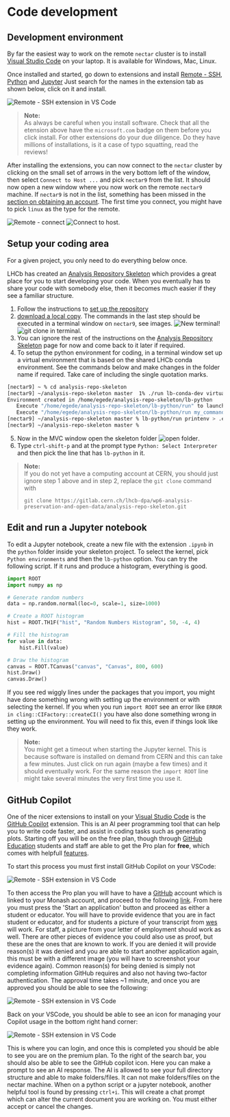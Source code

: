 # Code development

## Development environment
By far the easiest way to work on the remote `nectar` cluster is to install [Visual Studio Code](https://code.visualstudio.com/) on your laptop. It is available for Windows, Mac, Linux.

Once installed and started, go down to extensions and install [Remote - SSH](https://marketplace.visualstudio.com/items?itemName=ms-vscode-remote.remote-ssh),  [Python](https://marketplace.visualstudio.com/items?itemName=ms-python.python) and [Jupyter](https://marketplace.visualstudio.com/items?itemName=ms-toolsai.jupyter) 
Just search for the names in the extension tab as shown below, click on it and install.
  
![Remote - SSH extension in VS Code](images/remote-ssh.png)

> **Note:**  
> As always be careful when you install software. Check that all the etension above have the `microsoft.com` badge on them before you click install. For other extensions do your due diligence. Do they have millions of installations, is it a case of typo squatting, read the reviews!

After installing the extensions, you can now connect to the `nectar` cluster by clicking on the small set of arrows in the very bottom left of the window, then select `Connect to Host ...` and pick `nectar9` from the list. It should now open a new window where you now work on the remote `nectar9` machine. If `nectar9` is not in the list, something has been missed in the [section on obtaining an account](#obtain-an-account). The first time you connect, you might have to pick `linux` as the type for the remote.

![Remote - connect](images/connect-ssh.png) ![Connect to host](images/connect-to-host.png).

## Setup your coding area
For a given project, you only need to do everything below once.

LHCb has created an [Analysis Repository Skeleton](https://gitlab.cern.ch/lhcb-dpa/wp6-analysis-preservation-and-open-data/analysis-repo-skeleton) which provides a great place for you to start developing your code. When you eventually has to share your code with somebody else, then it becomes much easier if they see a familiar structure.
1. Follow the instructions to [set up the repository](https://gitlab.cern.ch/lhcb-dpa/wp6-analysis-preservation-and-open-data/analysis-repo-skeleton#to-set-up-the-repository)
2. [download a local copy](https://gitlab.cern.ch/lhcb-dpa/wp6-analysis-preservation-and-open-data/analysis-repo-skeleton#download-your-replica-project-locally). The commands in the last step should be executed in a terminal window on `nectar9`, see images. 
![New terminal](images/new-terminal.png)! 
![git clone in terminal](images/terminal-clone.png).
3. You can ignore the rest of the instructions on the [Analysis Repository Skeleton](https://gitlab.cern.ch/lhcb-dpa/wp6-analysis-preservation-and-open-data/analysis-repo-skeleton) page for now and come back to it later if required.
4. To setup the python environment for coding, in a terminal window set up a virtual environment that is based on the shared LHCb conda environment. See the commands below and make changes in the folder name if required. Take care of including the single quotation marks.
```bash
[nectar9] ~ % cd analysis-repo-skeleton
[nectar9] ~/analysis-repo-skeleton master  1% ./run lb-conda-dev virtual-env '$LBCONDA_DEFAULT_ENV_VERSION' lb-python
Environment created in /home/egede/analysis-repo-skeleton/lb-python
   Execute "/home/egede/analysis-repo-skeleton/lb-python/run" to launch a shell inside the environment
   Execute "/home/egede/analysis-repo-skeleton/lb-python/run my_command" to launch "my_command" inside the environment
[nectar9] ~/analysis-repo-skeleton master % lb-python/run printenv > .env
[nectar9] ~/analysis-repo-skeleton master % 
```
5. Now in the MVC window open the skeleton folder ![open folder](images/open-folder.png).
6. Type `ctrl-shift-p` and at the prompt type `Python: Select Interpreter` and then pick the line that has `lb-python` in it.

> **Note:**  
> If you do not yet have a computing account at CERN, you should just ignore step 1 above and in step 2, replace the `git clone` command with
> ```
> git clone https://gitlab.cern.ch/lhcb-dpa/wp6-analysis-preservation-and-open-data/analysis-repo-skeleton.git

## Edit and run a Jupyter notebook
To edit a Jupyter notebook, create a new file with the extension `.ipynb` in the `python` folder inside your skeleton project. To select the kernel, pick `Python environments` and then the `lb-python` option. You can try the following script. If it runs and produce a histogram, everything is good.
```python
import ROOT
import numpy as np

# Generate random numbers
data = np.random.normal(loc=0, scale=1, size=1000)

# Create a ROOT histogram
hist = ROOT.TH1F("hist", "Random Numbers Histogram", 50, -4, 4)

# Fill the histogram
for value in data:
    hist.Fill(value)

# Draw the histogram
canvas = ROOT.TCanvas("canvas", "Canvas", 800, 600)
hist.Draw()
canvas.Draw()
```
If you see red wiggly lines under the packages that you import, you might have done something wrong with setting up the environment or with selecting the kernel. If you when you run `import ROOT` see an error like `ERROR in cling::CIFactory::createCI()` you have also done something wrong in setting up the environment. You will need to fix this, even if things look like they work.

> **Note:**  
> You might get a timeout when starting the Jupyter kernel. This is because software is installed on demand from CERN and this can take a few minutes. Just click on run again (maybe a few times) and it should eventually work. For the same reason the `import ROOT` line might take several minutes the very first time you use it.

## GitHub Copilot
One of the nicer extensions to install on your [Visual Studio Code](https://code.visualstudio.com/) is the [GitHub Copilot](https://code.visualstudio.com/docs/copilot/overview) extension. This is an AI peer programming tool that can help you to write code faster, and assist in coding tasks such as generating plots.  Starting off you will be on the free plan, though through [GitHub Education](https://github.com/education) students and staff are able to get the Pro plan for **free**, which comes with helpfull [features](https://docs.github.com/en/get-started/learning-about-github/githubs-plans#github-pro). 

To start this process you must first install GitHub Copilot on your VSCode:

![Remote - SSH extension in VS Code](images/GitHub-Copilot.png)

To then access the Pro plan you will have to have a [GitHub](https://code.visualstudio.com/docs/copilot/overview) account which is linked to your Monash account, and proceed to the following [link](https://github.com/settings/education/benefits). From here you must press the 'Start an application' button and proceed as either a student or educator. You will have to provide evidence that you are in fact student or educator, and for students a picture of your transcript from [wes](https://my.monash.edu/wes/) will work. For staff, a picture from your letter of employment should work as well. There are other pieces of evidence you could also use as proof, but these are the ones that are known to work. If you are denied it will provide reason(s) it was denied and you are able to start another application again, this must be with a different image (you will have to screenshot your evidence again). Common reason(s) for being denied is simply not completing information GitHub requires and also not having two-factor authentication. The approval time takes ~1 minute, and once you are approved you should be able to see the following:

![Remote - SSH extension in VS Code](images/GitHub-Copilot-Approval.png)

Back on your VSCode, you should be able to see an icon for managing your Copilot usage in the bottom right hand corner:

![Remote - SSH extension in VS Code](images/GitHub-Copilot-VSCode.png)

This is where you can login, and once this is completed you should be able to see you are on the premium plan. To the right of the search bar, you should also be able to see the GitHub copilot icon. Here you can make a prompt to see an AI response. The AI is allowed to see your full directory structure and able to make folders/files. It can not make folders/files on the nectar machine. When on a python script or a jupyter notebook, another helpful tool is found by pressing `ctrl+i`. This will create a chat prompt which can alter the current document you are working on. You must either accept or cancel the changes.


